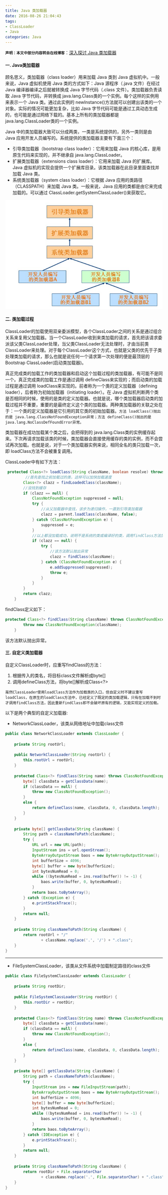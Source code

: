 ```yaml
---
title: Java 类加载器
date: 2016-08-26 21:04:43
tags:
- ClassLoader
- Java
categories: Java
---
```



**`声明：本文中部分内容转自在线博客`**：[深入探讨 Java 类加载器](http://www.ibm.com/developerworks/cn/java/j-lo-classloader/)
#### 一. Java类加载器

顾名思义，类加载器（class loader）用来加载 Java 类到 Java 虚拟机中。一般来说，Java 虚拟机使用 Java 类的方式如下：Java 源程序（.java 文件）在经过 Java 编译器编译之后就被转换成 Java 字节代码（.class 文件）。类加载器负责读取 Java 字节代码，并转换成 java.lang.Class类的一个实例。每个这样的实例用来表示一个 Java 类。通过此实例的 newInstance()方法就可以创建出该类的一个对象。实际的情况可能更加复杂，比如 Java 字节代码可能是通过工具动态生成的，也可能是通过网络下载的。基本上所有的类加载器都是 java.lang.ClassLoader类的一个实例。

Java 中的类加载器大致可以分成两类，一类是系统提供的，另外一类则是由 Java 应用开发人员编写的。系统提供的类加载器主要有下面三个：
* 引导类加载器（bootstrap class loader）：它用来加载 Java 的核心库，是用原生代码来实现的，并不继承自 java.lang.ClassLoader。
* 扩展类加载器（extensions class loader）：它用来加载 Java 的扩展库。Java 虚拟机的实现会提供一个扩展库目录。该类加载器在此目录里面查找并加载 Java 类。
* 系统类加载器（system class loader）：它根据 Java 应用的类路径（CLASSPATH）来加载 Java 类。一般来说，Java 应用的类都是由它来完成加载的。可以通过 ClassLoader.getSystemClassLoader()来获取它。

![Java ClassLoader继承关系](/assets/img/blogs/classloader/loader.PNG)

#### 二. 类加载过程
ClassLoader的加载使用双亲委派模型，各个ClassLoader之间的关系是通过组合关系来复用父加载器。当一个ClassLoader收到来类加载的请求，首先把该请求委派该父类ClassLoader处理，当父类ClassLoader无法处理时，才由当前类ClassLoader来处理。对于每个ClassLoader这个方式，也就是父类的优先于子类处理类加载的请求，那么也就是说任何一个请求第一次处理的便是最顶层的Bootstrap ClassLoader(启动类加载器)。

真正完成类的加载工作的类加载器和启动这个加载过程的类加载器，有可能不是同一个。真正完成类的加载工作是通过调用 defineClass来实现的；而启动类的加载过程是通过调用 loadClass来实现的。前者称为一个类的定义加载器（defining loader），后者称为初始加载器（initiating loader）。在 Java 虚拟机判断两个类是否相同的时候，使用的是类的定义加载器。也就是说，哪个类加载器启动类的加载过程并不重要，重要的是最终定义这个类的加载器。两种类加载器的关联之处在于：一个类的定义加载器是它引用的其它类的初始加载器。`方法 loadClass()抛出的是 java.lang.ClassNotFoundException异常；方法 defineClass()抛出的是 java.lang.NoClassDefFoundError异常。`

类加载器在成功加载某个类之后，会把得到的 java.lang.Class类的实例缓存起来。下次再请求加载该类的时候，类加载器会直接使用缓存的类的实例，而不会尝试再次加载。也就是说，对于一个类加载器实例来说，相同全名的类只加载一次，即 loadClass方法不会被重复调用。

ClassLoader中有如下方法：
```java
 protected Class<?> loadClass(String className, boolean resolve) throws ClassNotFoundException {
		 //首先查找之前加载过的类，这样可以加快加载速度
        Class<?> clazz = findLoadedClass(className);
        //没找到缓存
        if (clazz == null) {
            ClassNotFoundException suppressed = null;
            try {
	            //从父加载器中查找，该步为递归操作，一直到引导类加载器
                clazz = parent.loadClass(className, false);
            } catch (ClassNotFoundException e) {
                suppressed = e;
            }
			//以上都没加载成功，说明不是系统的类或编译好的类，调用findClass方法加载
            if (clazz == null) {
                try {
	                //该方法默认抛出异常
                    clazz = findClass(className);
                } catch (ClassNotFoundException e) {
                    e.addSuppressed(suppressed);
                    throw e;
                }
            }
        }
        return clazz;
    }
```
findClass定义如下：
```java
protected Class<?> findClass(String className) throws ClassNotFoundException {
        throw new ClassNotFoundException(className);
    }
```
该方法默认抛出异常。

#### 三. 自定义类加载器
自定义ClassLoader时，应重写findClass的方法：
1. 根据传入的类名，将目标class文件解析成byte[]
2. 调用defineClass方法，将byte[]解析成Class<?>

`虽然ClassLoader使用loadClass方法作为加载类的入口，但自定义时不建议重写loadClass，在原生的loadClass方法中，已经定义了既定的类加载逻辑，只有在加载不到时才调用findClass方法，因此重新findClass即不会破坏原有的逻辑，又能实现定义的加载。`

以下是两个典型的自定义加载器:
* NetworkClassLoader，该类从网络地址中加载class文件
```java
public class NetworkClassLoader extends ClassLoader {
	
	private String rootUrl;
	
	public NetworkClassLoader(String rootUrl) {
		this.rootUrl = rootUrl;
	}

	protected Class<?> findClass(String name) throws ClassNotFoundException {
		byte[] classData = getClassData(name);
		if (classData == null) {
			throw new ClassNotFoundException();
		}
		else {
			return defineClass(name, classData, 0, classData.length);
		}
	}
	
	private byte[] getClassData(String className) {
		String path = classNameToPath(className);
		try {
			URL url = new URL(path);
			InputStream ins = url.openStream();
			ByteArrayOutputStream baos = new ByteArrayOutputStream();
			int bufferSize = 4096;
			byte[] buffer = new byte[bufferSize];
			int bytesNumRead = 0;
			while ((bytesNumRead = ins.read(buffer)) != -1) {
				baos.write(buffer, 0, bytesNumRead);
			}
			return baos.toByteArray();
		} catch (Exception e) {
			e.printStackTrace();
		}
		return null;
	}
	
	private String classNameToPath(String className) {
		return rootUrl + "/"
				+ className.replace('.', '/') + ".class";
	}
}

```

---
* FileSystemClassLoader，该类从文件系统中加载制定路径的class文件
```java
public class FileSystemClassLoader extends ClassLoader {

	private String rootDir;

	public FileSystemClassLoader(String rootDir) {
		this.rootDir = rootDir;
	}

	protected Class<?> findClass(String name) throws ClassNotFoundException {
		byte[] classData = getClassData(name);
		if (classData == null) {
			throw new ClassNotFoundException();
		}
		else {
			return defineClass(name, classData, 0, classData.length);
		}
	}

	private byte[] getClassData(String className) {
		String path = classNameToPath(className);
		try {
			InputStream ins = new FileInputStream(path);
			ByteArrayOutputStream baos = new ByteArrayOutputStream();
			int bufferSize = 4096;
			byte[] buffer = new byte[bufferSize];
			int bytesNumRead = 0;
			while ((bytesNumRead = ins.read(buffer)) != -1) {
				baos.write(buffer, 0, bytesNumRead);
			}
			return baos.toByteArray();
		} catch (IOException e) {
			e.printStackTrace();
		}
		return null;
	}

	private String classNameToPath(String className) {
		return rootDir + File.separatorChar
				+ className.replace('.', File.separatorChar) + ".class";
	}
}

```